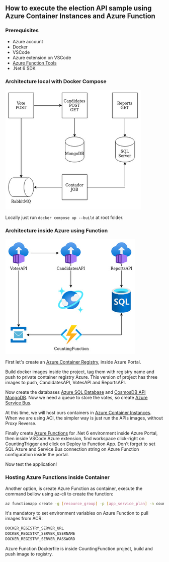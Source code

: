## How to execute the election API sample using Azure Container Instances and Azure Function

### Prerequisites
- Azure account
- Docker
- VSCode
- Azure extension on VSCode
- [Azure Function Tools](https://docs.microsoft.com/pt-br/azure/azure-functions/functions-run-local?tabs=v4%2Clinux%2Ccsharp%2Cportal%2Cbash)
- .Net 6 SDK

### Architecture local with Docker Compose
![alt architecture](.documentation/messaging_local.jpg "Architecture")

Locally just run ```` docker compose up --build ```` at root folder.

### Architecture inside Azure using Function
![alt architecture](.documentation/messaging_azure.jpg "Architecture")

First let's create an [Azure Container Registry](https://docs.microsoft.com/en-us/azure/container-registry/container-registry-get-started-portal?tabs=azure-cli), inside Azure Portal.

Build docker images inside the project, tag them with registry name and push to private container registry Azure. This version of project has three images to push, CandidatesAPI, VotesAPI and ReportsAPI.

Now create the databases [Azure SQL Database](https://docs.microsoft.com/en-us/azure/azure-sql/database/single-database-create-quickstart?view=azuresql&tabs=azure-portal) and [CosmosDB API MongoDB](https://docs.microsoft.com/en-us/azure/cosmos-db/mongodb/create-mongodb-java). Now we need a queue to store the votes, so create [Azure Service Bus](https://docs.microsoft.com/en-us/azure/service-bus-messaging/service-bus-dotnet-get-started-with-queues).

At this time, we will host ours containers in [Azure Container Instances](https://docs.microsoft.com/en-us/azure/container-instances/container-instances-quickstart-portal). When we are using ACI, the simpler way is just run the APIs images, without Proxy Reverse. 

Finally create [Azure Functions](https://docs.microsoft.com/en-us/azure/azure-functions/functions-get-started?pivots=programming-language-csharp) for .Net 6 environment inside Azure Portal, then inside VSCode Azure extension, find workspace click-right on CountingTrigger and click on Deploy to Function App. Don't forget to set SQL Azure and Service Bus connection string on Azure Function configuration inside the portal.

Now test the application!

### Hosting Azure Functions inside Container
Another option, is create Azure Function as container, execute the command bellow using az-cli to create the function:

````sh
az functionapp create -g [resource_group] -p [app_service_plan] -n countingfunction -s [storage_account] --deployment-container-image-name [registry/custom_container_image_name]
````

It's mandatory to set environment variables on Azure Function to pull images from ACR:

````sh
DOCKER_REGISTRY_SERVER_URL
DOCKER_REGISTRY_SERVER_USERNAME
DOCKER_REGISTRY_SERVER_PASSWORD
````

Azure Function Dockerfile is inside CountingFunction project, build and push image to registry.
